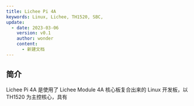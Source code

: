 ```yaml
---
title: Lichee Pi 4A
keywords: Linux, Lichee, TH1520, SBC, 
update:
  - date: 2023-03-06
    version: v0.1
    author: wonder
    content:
      - 新建文档
---
```


## 简介

Lichee Pi 4A 是使用了 Lichee Module 4A 核心板复合出来的 Linux 开发板，以 TH1520 为主控核心，具有